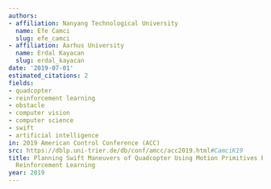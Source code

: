 ```yaml
---
authors:
- affiliation: Nanyang Technological University
  name: Efe Camci
  slug: efe_camci
- affiliation: Aarhus University
  name: Erdal Kayacan
  slug: erdal_kayacan
date: '2019-07-01'
estimated_citations: 2
fields:
- quadcopter
- reinforcement learning
- obstacle
- computer vision
- computer science
- swift
- artificial intelligence
in: 2019 American Control Conference (ACC)
src: https://dblp.uni-trier.de/db/conf/amcc/acc2019.html#CamciK19
title: Planning Swift Maneuvers of Quadcopter Using Motion Primitives Explored by
  Reinforcement Learning
year: 2019
---
```

